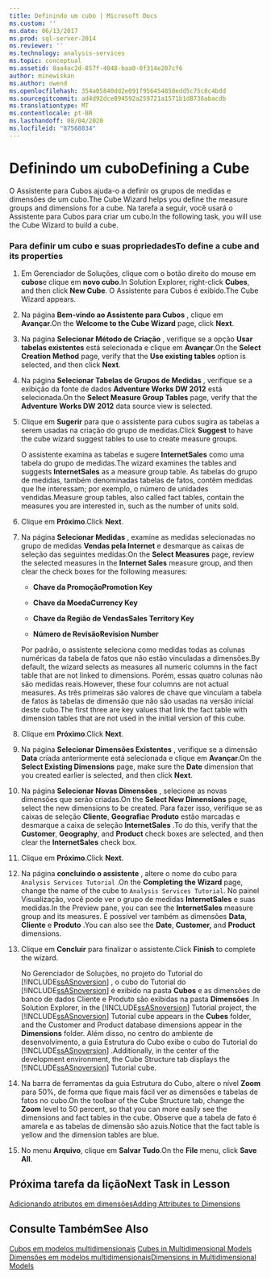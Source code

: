 ```yaml
---
title: Definindo um cubo | Microsoft Docs
ms.custom: ''
ms.date: 06/13/2017
ms.prod: sql-server-2014
ms.reviewer: ''
ms.technology: analysis-services
ms.topic: conceptual
ms.assetid: 8aa4ac2d-857f-4048-baa0-0f314e207cf6
author: minewiskan
ms.author: owend
ms.openlocfilehash: 354a05840dd2e091f956454858edd5c75c8c4bdd
ms.sourcegitcommit: ad4d92dce894592a259721a1571b1d8736abacdb
ms.translationtype: MT
ms.contentlocale: pt-BR
ms.lasthandoff: 08/04/2020
ms.locfileid: "87568834"
---
```

# <a name="defining-a-cube"></a><span data-ttu-id="0c19d-102">Definindo um cubo</span><span class="sxs-lookup"><span data-stu-id="0c19d-102">Defining a Cube</span></span>
  <span data-ttu-id="0c19d-103">O Assistente para Cubos ajuda-o a definir os grupos de medidas e dimensões de um cubo.</span><span class="sxs-lookup"><span data-stu-id="0c19d-103">The Cube Wizard helps you define the measure groups and dimensions for a cube.</span></span> <span data-ttu-id="0c19d-104">Na tarefa a seguir, você usará o Assistente para Cubos para criar um cubo.</span><span class="sxs-lookup"><span data-stu-id="0c19d-104">In the following task, you will use the Cube Wizard to build a cube.</span></span>  
  
### <a name="to-define-a-cube-and-its-properties"></a><span data-ttu-id="0c19d-105">Para definir um cubo e suas propriedades</span><span class="sxs-lookup"><span data-stu-id="0c19d-105">To define a cube and its properties</span></span>  
  
1.  <span data-ttu-id="0c19d-106">Em Gerenciador de Soluções, clique com o botão direito do mouse em **cubos**e clique em **novo cubo**.</span><span class="sxs-lookup"><span data-stu-id="0c19d-106">In Solution Explorer, right-click **Cubes**, and then click **New Cube**.</span></span> <span data-ttu-id="0c19d-107">O Assistente para Cubos é exibido.</span><span class="sxs-lookup"><span data-stu-id="0c19d-107">The Cube Wizard appears.</span></span>  
  
2.  <span data-ttu-id="0c19d-108">Na página **Bem-vindo ao Assistente para Cubos** , clique em **Avançar**.</span><span class="sxs-lookup"><span data-stu-id="0c19d-108">On the **Welcome to the Cube Wizard** page, click **Next**.</span></span>  
  
3.  <span data-ttu-id="0c19d-109">Na página **Selecionar Método de Criação** , verifique se a opção **Usar tabelas existentes** está selecionada e clique em **Avançar**.</span><span class="sxs-lookup"><span data-stu-id="0c19d-109">On the **Select Creation Method** page, verify that the **Use existing tables** option is selected, and then click **Next**.</span></span>  
  
4.  <span data-ttu-id="0c19d-110">Na página **Selecionar Tabelas de Grupos de Medidas** , verifique se a exibição da fonte de dados **Adventure Works DW 2012** está selecionada.</span><span class="sxs-lookup"><span data-stu-id="0c19d-110">On the **Select Measure Group Tables** page, verify that the **Adventure Works DW 2012** data source view is selected.</span></span>  
  
5.  <span data-ttu-id="0c19d-111">Clique em **Sugerir** para que o assistente para cubos sugira as tabelas a serem usadas na criação do grupo de medidas.</span><span class="sxs-lookup"><span data-stu-id="0c19d-111">Click **Suggest** to have the cube wizard suggest tables to use to create measure groups.</span></span>  
  
     <span data-ttu-id="0c19d-112">O assistente examina as tabelas e sugere **InternetSales** como uma tabela do grupo de medidas.</span><span class="sxs-lookup"><span data-stu-id="0c19d-112">The wizard examines the tables and suggests **InternetSales** as a measure group table.</span></span> <span data-ttu-id="0c19d-113">As tabelas do grupo de medidas, também denominadas tabelas de fatos, contêm medidas que lhe interessam; por exemplo, o número de unidades vendidas.</span><span class="sxs-lookup"><span data-stu-id="0c19d-113">Measure group tables, also called fact tables, contain the measures you are interested in, such as the number of units sold.</span></span>  
  
6.  <span data-ttu-id="0c19d-114">Clique em **Próximo**.</span><span class="sxs-lookup"><span data-stu-id="0c19d-114">Click **Next**.</span></span>  
  
7.  <span data-ttu-id="0c19d-115">Na página **Selecionar Medidas** , examine as medidas selecionadas no grupo de medidas **Vendas pela Internet** e desmarque as caixas de seleção das seguintes medidas:</span><span class="sxs-lookup"><span data-stu-id="0c19d-115">On the **Select Measures** page, review the selected measures in the **Internet Sales** measure group, and then clear the check boxes for the following measures:</span></span>  
  
    -   <span data-ttu-id="0c19d-116">**Chave da Promoção**</span><span class="sxs-lookup"><span data-stu-id="0c19d-116">**Promotion Key**</span></span>  
  
    -   <span data-ttu-id="0c19d-117">**Chave da Moeda**</span><span class="sxs-lookup"><span data-stu-id="0c19d-117">**Currency Key**</span></span>  
  
    -   <span data-ttu-id="0c19d-118">**Chave da Região de Vendas**</span><span class="sxs-lookup"><span data-stu-id="0c19d-118">**Sales Territory Key**</span></span>  
  
    -   <span data-ttu-id="0c19d-119">**Número de Revisão**</span><span class="sxs-lookup"><span data-stu-id="0c19d-119">**Revision Number**</span></span>  
  
     <span data-ttu-id="0c19d-120">Por padrão, o assistente seleciona como medidas todas as colunas numéricas da tabela de fatos que não estão vinculadas a dimensões.</span><span class="sxs-lookup"><span data-stu-id="0c19d-120">By default, the wizard selects as measures all numeric columns in the fact table that are not linked to dimensions.</span></span> <span data-ttu-id="0c19d-121">Porém, essas quatro colunas não são medidas reais.</span><span class="sxs-lookup"><span data-stu-id="0c19d-121">However, these four columns are not actual measures.</span></span> <span data-ttu-id="0c19d-122">As três primeiras são valores de chave que vinculam a tabela de fatos às tabelas de dimensão que não são usadas na versão inicial deste cubo.</span><span class="sxs-lookup"><span data-stu-id="0c19d-122">The first three are key values that link the fact table with dimension tables that are not used in the initial version of this cube.</span></span>  
  
8.  <span data-ttu-id="0c19d-123">Clique em **Próximo**.</span><span class="sxs-lookup"><span data-stu-id="0c19d-123">Click **Next**.</span></span>  
  
9. <span data-ttu-id="0c19d-124">Na página **Selecionar Dimensões Existentes** , verifique se a dimensão **Data** criada anteriormente está selecionada e clique em **Avançar**.</span><span class="sxs-lookup"><span data-stu-id="0c19d-124">On the **Select Existing Dimensions** page, make sure the **Date** dimension that you created earlier is selected, and then click **Next**.</span></span>  
  
10. <span data-ttu-id="0c19d-125">Na página **Selecionar Novas Dimensões** , selecione as novas dimensões que serão criadas.</span><span class="sxs-lookup"><span data-stu-id="0c19d-125">On the **Select New Dimensions** page, select the new dimensions to be created.</span></span> <span data-ttu-id="0c19d-126">Para fazer isso, verifique se as caixas de seleção **Cliente**, **Geografia**e **Produto** estão marcadas e desmarque a caixa de seleção **InternetSales** .</span><span class="sxs-lookup"><span data-stu-id="0c19d-126">To do this, verify that the **Customer**, **Geography**, and **Product** check boxes are selected, and then clear the **InternetSales** check box.</span></span>  
  
11. <span data-ttu-id="0c19d-127">Clique em **Próximo**.</span><span class="sxs-lookup"><span data-stu-id="0c19d-127">Click **Next**.</span></span>  
  
12. <span data-ttu-id="0c19d-128">Na página **concluindo o assistente** , altere o nome do cubo para `Analysis Services Tutorial` .</span><span class="sxs-lookup"><span data-stu-id="0c19d-128">On the **Completing the Wizard** page, change the name of the cube to `Analysis Services Tutorial`.</span></span> <span data-ttu-id="0c19d-129">No painel Visualização, você pode ver o grupo de medidas **InternetSales** e suas medidas.</span><span class="sxs-lookup"><span data-stu-id="0c19d-129">In the Preview pane, you can see the **InternetSales** measure group and its measures.</span></span> <span data-ttu-id="0c19d-130">É possível ver também as dimensões **Data**, **Cliente** e **Produto** .</span><span class="sxs-lookup"><span data-stu-id="0c19d-130">You can also see the **Date**, **Customer,** and **Product** dimensions.</span></span>  
  
13. <span data-ttu-id="0c19d-131">Clique em **Concluir** para finalizar o assistente.</span><span class="sxs-lookup"><span data-stu-id="0c19d-131">Click **Finish** to complete the wizard.</span></span>  
  
     <span data-ttu-id="0c19d-132">No Gerenciador de Soluções, no projeto do Tutorial do [!INCLUDE[ssASnoversion](../includes/ssasnoversion-md.md)] , o cubo do Tutorial do [!INCLUDE[ssASnoversion](../includes/ssasnoversion-md.md)] é exibido na pasta **Cubos** e as dimensões de banco de dados Cliente e Produto são exibidas na pasta **Dimensões** .</span><span class="sxs-lookup"><span data-stu-id="0c19d-132">In Solution Explorer, in the [!INCLUDE[ssASnoversion](../includes/ssasnoversion-md.md)] Tutorial project, the [!INCLUDE[ssASnoversion](../includes/ssasnoversion-md.md)] Tutorial cube appears in the **Cubes** folder, and the Customer and Product database dimensions appear in the **Dimensions** folder.</span></span> <span data-ttu-id="0c19d-133">Além disso, no centro do ambiente de desenvolvimento, a guia Estrutura do Cubo exibe o cubo do Tutorial do [!INCLUDE[ssASnoversion](../includes/ssasnoversion-md.md)] .</span><span class="sxs-lookup"><span data-stu-id="0c19d-133">Additionally, in the center of the development environment, the Cube Structure tab displays the [!INCLUDE[ssASnoversion](../includes/ssasnoversion-md.md)] Tutorial cube.</span></span>  
  
14. <span data-ttu-id="0c19d-134">Na barra de ferramentas da guia Estrutura do Cubo, altere o nível **Zoom** para 50%, de forma que fique mais fácil ver as dimensões e tabelas de fatos no cubo.</span><span class="sxs-lookup"><span data-stu-id="0c19d-134">On the toolbar of the Cube Structure tab, change the **Zoom** level to 50 percent, so that you can more easily see the dimensions and fact tables in the cube.</span></span> <span data-ttu-id="0c19d-135">Observe que a tabela de fato é amarela e as tabelas de dimensão são azuis.</span><span class="sxs-lookup"><span data-stu-id="0c19d-135">Notice that the fact table is yellow and the dimension tables are blue.</span></span>  
  
15. <span data-ttu-id="0c19d-136">No menu **Arquivo**, clique em **Salvar Tudo**.</span><span class="sxs-lookup"><span data-stu-id="0c19d-136">On the **File** menu, click **Save All**.</span></span>  
  
## <a name="next-task-in-lesson"></a><span data-ttu-id="0c19d-137">Próxima tarefa da lição</span><span class="sxs-lookup"><span data-stu-id="0c19d-137">Next Task in Lesson</span></span>  
 [<span data-ttu-id="0c19d-138">Adicionando atributos em dimensões</span><span class="sxs-lookup"><span data-stu-id="0c19d-138">Adding Attributes to Dimensions</span></span>](lesson-2-3-adding-attributes-to-dimensions.md)  
  
## <a name="see-also"></a><span data-ttu-id="0c19d-139">Consulte Também</span><span class="sxs-lookup"><span data-stu-id="0c19d-139">See Also</span></span>  
 <span data-ttu-id="0c19d-140">[Cubos em modelos multidimensionais](multidimensional-models/cubes-in-multidimensional-models.md) </span><span class="sxs-lookup"><span data-stu-id="0c19d-140">[Cubes in Multidimensional Models](multidimensional-models/cubes-in-multidimensional-models.md) </span></span>  
 [<span data-ttu-id="0c19d-141">Dimensões em modelos multidimensionais</span><span class="sxs-lookup"><span data-stu-id="0c19d-141">Dimensions in Multidimensional Models</span></span>](multidimensional-models/dimensions-in-multidimensional-models.md)  
  
  

